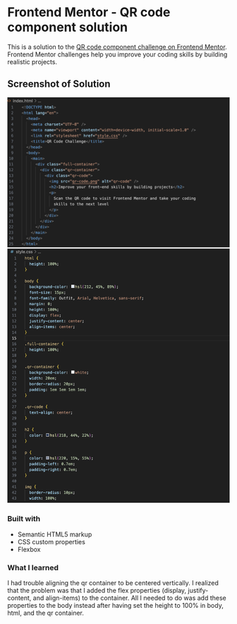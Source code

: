 # Frontend Mentor - QR code component solution

This is a solution to the [QR code component challenge on Frontend Mentor](https://www.frontendmentor.io/challenges/qr-code-component-iux_sIO_H). Frontend Mentor challenges help you improve your coding skills by building realistic projects.

## Screenshot of Solution

![](./html-solution.png)
![](./css-solution.png)

### Built with

- Semantic HTML5 markup
- CSS custom properties
- Flexbox

### What I learned

I had trouble aligning the qr container to be centered vertically. I realized that the problem was that I added the flex properties (display, justify-content, and align-items) to the container. All I needed to do was add these properties to the body instead after having set the height to 100% in body, html, and the qr container.
